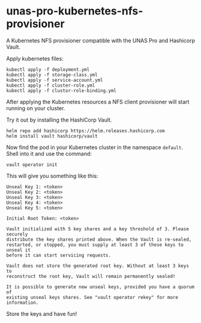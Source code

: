 # unas-pro-kubernetes-nfs-provisioner
A Kubernetes NFS provisioner compatible with the UNAS Pro and Hashicorp Vault.


Apply kubernetes files:

```shell
kubectl apply -f deployment.yml
kubectl apply -f storage-class.yml
kubectl apply -f service-account.yml
kubectl apply -f cluster-role.yml
kubectl apply -f clustor-role-binding.yml
```

After applying the Kubernetes resources a NFS client provisioner will start running on
your cluster.

Try it out by installing the HashiCorp Vault.

```shell
helm repo add hashicorp https://helm.releases.hashicorp.com
helm install vault hashicorp/vault
```

Now find the pod in your Kubernetes cluster in the namespace `default`.
Shell into it and use the command:

```vault operator init```

This will give you something like this:

```text
Unseal Key 1: <token>
Unseal Key 2: <token>
Unseal Key 3: <token>
Unseal Key 4: <token>
Unseal Key 5: <token>

Initial Root Token: <token>

Vault initialized with 5 key shares and a key threshold of 3. Please securely
distribute the key shares printed above. When the Vault is re-sealed,
restarted, or stopped, you must supply at least 3 of these keys to unseal it
before it can start servicing requests.

Vault does not store the generated root key. Without at least 3 keys to
reconstruct the root key, Vault will remain permanently sealed!

It is possible to generate new unseal keys, provided you have a quorum of
existing unseal keys shares. See "vault operator rekey" for more information.
```

Store the keys and have fun!
